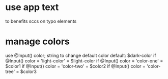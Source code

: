 # use app text

<app-text class="text"></app-text> to benefits sccs on typo elements

# manage colors

use @Input() color; string to change default color
default: $dark-color
if @Input() color = 'light-color' = $light-color
if @Input() color = 'color-one' = $color1
if @Input() color = 'color-two' = $color2
if @Input() color = 'color-tree' = $color3
